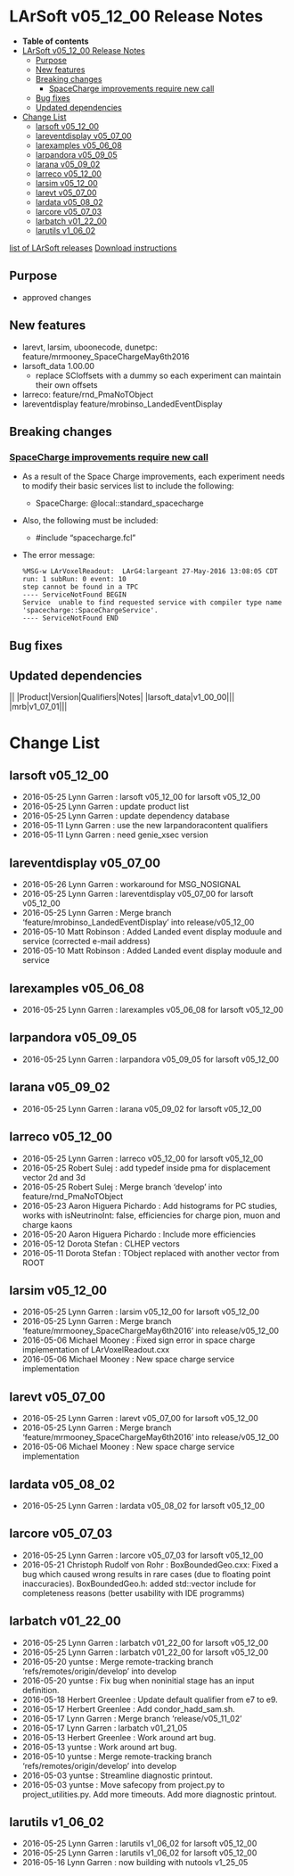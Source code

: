LArSoft v05_12_00 Release Notes
======================================================================

-   **Table of contents**
-   [LArSoft v05_12_00 Release Notes](#LArSoft-v05_12_00-Release-Notes)
    -   [Purpose](#Purpose)
    -   [New features](#New-features)
    -   [Breaking changes](#Breaking-changes)
        -   [SpaceCharge improvements require new call](#SpaceCharge-improvements-require-new-call)
    -   [Bug fixes](#Bug-fixes)
    -   [Updated dependencies](#Updated-dependencies)
-   [Change List](#Change-List)
    -   [larsoft v05_12_00](#larsoft-v05_12_00)
    -   [lareventdisplay v05_07_00](#lareventdisplay-v05_07_00)
    -   [larexamples v05_06_08](#larexamples-v05_06_08)
    -   [larpandora v05_09_05](#larpandora-v05_09_05)
    -   [larana v05_09_02](#larana-v05_09_02)
    -   [larreco v05_12_00](#larreco-v05_12_00)
    -   [larsim v05_12_00](#larsim-v05_12_00)
    -   [larevt v05_07_00](#larevt-v05_07_00)
    -   [lardata v05_08_02](#lardata-v05_08_02)
    -   [larcore v05_07_03](#larcore-v05_07_03)
    -   [larbatch v01_22_00](#larbatch-v01_22_00)
    -   [larutils v1_06_02](#larutils-v1_06_02)

[list of LArSoft releases](LArSoft_release_list)
[Download instructions](http://scisoft.fnal.gov/scisoft/bundles/larsoft/v05_12_00/larsoft-v05_12_00.html)

Purpose
--------------------

-   approved changes

New features
------------------------------

-   larevt, larsim, uboonecode, dunetpc: feature/mrmooney_SpaceChargeMay6th2016
-   larsoft_data 1.00.00
    -   replace SCIoffsets with a dummy so each experiment can maintain their own offsets
-   larreco: feature/rnd_PmaNoTObject
-   lareventdisplay feature/mrobinso_LandedEventDisplay

Breaking changes
--------------------------------------

### [SpaceCharge improvements require new call](Breaking_Changes#SpaceCharge-improvements-require-new-call)

-   As a result of the Space Charge improvements, each experiment needs to modify their basic services list to include the following:
    -   SpaceCharge: @local::standard_spacecharge
-   Also, the following must be included:
    -   \#include “spacecharge.fcl”
-   The error message:

        %MSG-w LArVoxelReadout:  LArG4:largeant 27-May-2016 13:08:05 CDT run: 1 subRun: 0 event: 10
        step cannot be found in a TPC
        ---- ServiceNotFound BEGIN
        Service  unable to find requested service with compiler type name 'spacecharge::SpaceChargeService'.
        ---- ServiceNotFound END

Bug fixes
------------------------

Updated dependencies
----------------------------------------------

||
|Product|Version|Qualifiers|Notes|
|larsoft_data|v1_00_00|||
|mrb|v1_07_01|||

Change List
============================

larsoft v05_12_00
------------------------------------------

-   2016-05-25 Lynn Garren : larsoft v05_12_00 for larsoft v05_12_00
-   2016-05-25 Lynn Garren : update product list
-   2016-05-25 Lynn Garren : update dependency database
-   2016-05-11 Lynn Garren : use the new larpandoracontent qualifiers
-   2016-05-11 Lynn Garren : need genie_xsec version

lareventdisplay v05_07_00
----------------------------------------------------------

-   2016-05-26 Lynn Garren : workaround for MSG_NOSIGNAL
-   2016-05-25 Lynn Garren : lareventdisplay v05_07_00 for larsoft v05_12_00
-   2016-05-25 Lynn Garren : Merge branch ‘feature/mrobinso_LandedEventDisplay’ into release/v05_12_00
-   2016-05-10 Matt Robinson : Added Landed event display moduule and service (corrected e-mail address)
-   2016-05-10 Matt Robinson : Added Landed event display moduule and service

larexamples v05_06_08
--------------------------------------------------

-   2016-05-25 Lynn Garren : larexamples v05_06_08 for larsoft v05_12_00

larpandora v05_09_05
------------------------------------------------

-   2016-05-25 Lynn Garren : larpandora v05_09_05 for larsoft v05_12_00

larana v05_09_02
----------------------------------------

-   2016-05-25 Lynn Garren : larana v05_09_02 for larsoft v05_12_00

larreco v05_12_00
------------------------------------------

-   2016-05-25 Lynn Garren : larreco v05_12_00 for larsoft v05_12_00
-   2016-05-25 Robert Sulej : add typedef inside pma for displacement vector 2d and 3d
-   2016-05-25 Robert Sulej : Merge branch ‘develop’ into feature/rnd_PmaNoTObject
-   2016-05-23 Aaron Higuera Pichardo : Add histograms for PC studies, works with isNeutrinoInt: false, efficiencies for charge pion, muon and charge kaons
-   2016-05-20 Aaron Higuera Pichardo : Include more efficiencies
-   2016-05-12 Dorota Stefan : CLHEP vectors
-   2016-05-11 Dorota Stefan : TObject replaced with another vector from ROOT

larsim v05_12_00
----------------------------------------

-   2016-05-25 Lynn Garren : larsim v05_12_00 for larsoft v05_12_00
-   2016-05-25 Lynn Garren : Merge branch ‘feature/mrmooney_SpaceChargeMay6th2016’ into release/v05_12_00
-   2016-05-06 Michael Mooney : Fixed sign error in space charge implementation of LArVoxelReadout.cxx
-   2016-05-06 Michael Mooney : New space charge service implementation

larevt v05_07_00
----------------------------------------

-   2016-05-25 Lynn Garren : larevt v05_07_00 for larsoft v05_12_00
-   2016-05-25 Lynn Garren : Merge branch ‘feature/mrmooney_SpaceChargeMay6th2016’ into release/v05_12_00
-   2016-05-06 Michael Mooney : New space charge service implementation

lardata v05_08_02
------------------------------------------

-   2016-05-25 Lynn Garren : lardata v05_08_02 for larsoft v05_12_00

larcore v05_07_03
------------------------------------------

-   2016-05-25 Lynn Garren : larcore v05_07_03 for larsoft v05_12_00
-   2016-05-21 Christoph Rudolf von Rohr : BoxBoundedGeo.cxx: Fixed a bug which caused wrong results in rare cases (due to floating point inaccuracies). BoxBoundedGeo.h: added std::vector include for completeness reasons (better usability with IDE programms)

larbatch v01_22_00
--------------------------------------------

-   2016-05-25 Lynn Garren : larbatch v01_22_00 for larsoft v05_12_00
-   2016-05-25 Lynn Garren : larbatch v01_22_00 for larsoft v05_12_00
-   2016-05-20 yuntse : Merge remote-tracking branch ‘refs/remotes/origin/develop’ into develop
-   2016-05-20 yuntse : Fix bug when noninitial stage has an input definition.
-   2016-05-18 Herbert Greenlee : Update default qualifier from e7 to e9.
-   2016-05-17 Herbert Greenlee : Add condor_hadd_sam.sh.
-   2016-05-17 Lynn Garren : Merge branch ‘release/v05_11_02’
-   2016-05-17 Lynn Garren : larbatch v01_21_05
-   2016-05-13 Herbert Greenlee : Work around art bug.
-   2016-05-13 yuntse : Work around art bug.
-   2016-05-10 yuntse : Merge remote-tracking branch ‘refs/remotes/origin/develop’ into develop
-   2016-05-03 yuntse : Streamline diagnostic printout.
-   2016-05-03 yuntse : Move safecopy from project.py to project_utilities.py. Add more timeouts. Add more diagnostic printout.

larutils v1_06_02
------------------------------------------

-   2016-05-25 Lynn Garren : larutils v1_06_02 for larsoft v05_12_00
-   2016-05-25 Lynn Garren : larutils v1_06_02 for larsoft v05_12_00
-   2016-05-16 Lynn Garren : now building with nutools v1_25_05
